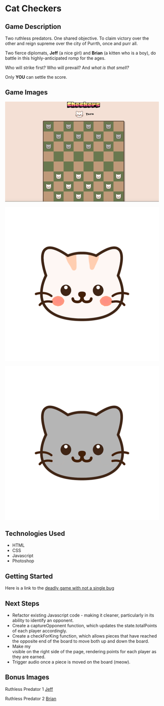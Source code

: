 # Cat Checkers

## Game Description

Two ruthless predators.
One shared objective.
To claim victory over the other and reign supreme over the city of Purrth, once and purr all.

Two fierce diplomats, **Jeff** (a nice girl) and **Brian** (a kitten who is a boy), do battle in this highly-anticipated romp for the ages.

Who will strike first? Who will prevail? And _what is that smell?_

Only **YOU** can settle the score.

## Game Images

![Image of board](https://github.com/laurengcoding/catcheckers/blob/main/img/catcheckerspreview.png?raw=true)

![Brian checkers piece](https://github.com/laurengcoding/catcheckers/blob/main/img/brianface.png?raw=true)

![Jeff checkers piece](https://github.com/laurengcoding/catcheckers/blob/main/img/jeffcheck.png)



## Technologies Used

* HTML
* CSS
* Javascript
* Photoshop

## Getting Started
Here is a link to the [deadly game with not a single bug](https://laurengcoding.github.io/catcheckers/)



## Next Steps

* Refactor existing Javascript code - making it cleaner, particularly in its ability to identify an opponent.
* Create a captureOpponent function, which updates the state.totalPoints of each player accordingly.
* Create a checkForKing function, which allows pieces that have reached the opposite end of the board to move both up and down the board.
* Make my <aside> visible on the right side of the page, rendering points for each player as they are earned.
* Trigger audio once a piece is moved on the board (meow).


## Bonus Images
Ruthless Predator 1
[Jeff](https://github.com/laurengcoding/catcheckers/blob/main/img/realjeff.PNG?raw=true)

Ruthless Predator 2
[Brian]()